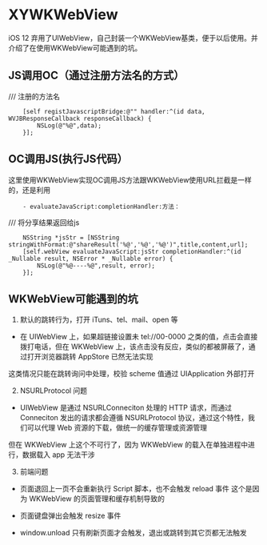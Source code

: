 # XYWKWebView
iOS 12 弃用了UIWebView，自己封装一个WKWebView基类，便于以后使用。并介绍了在使用WKWebView可能遇到的坑。

## JS调用OC（通过注册方法名的方式）
/// 注册的方法名
```
    [self registJavascriptBridge:@"" handler:^(id data, WVJBResponseCallback responseCallback) {
        NSLog(@"%@",data);
    }];
``` 
    
## OC调用JS(执行JS代码）
这里使用WKWebView实现OC调用JS方法跟WKWebView使用URL拦截是一样的，还是利用 
```
    - evaluateJavaScript:completionHandler:方法：
```
/// 将分享结果返回给js
```
    NSString *jsStr = [NSString stringWithFormat:@"shareResult('%@','%@','%@')",title,content,url];
    [self.webView evaluateJavaScript:jsStr completionHandler:^(id _Nullable result, NSError * _Nullable error) {
        NSLog(@"%@----%@",result, error);
    }];
```

## WKWebView可能遇到的坑
1. 默认的跳转行为，打开 iTuns、tel、mail、open 等

  - 在 UIWebView 上，如果超链接设置未 tel://00-0000 之类的值，点击会直接拨打电话，但在 WKWebView 上，该点击没有反应，类似的都被屏蔽了，通过打开浏览器跳转 AppStore 已然无法实现
  
这类情况只能在跳转询问中处理，校验 scheme 值通过 UIApplication 外部打开

2. NSURLProtocol 问题

  - UIWebView 是通过 NSURLConneciton 处理的 HTTP 请求，而通过Conneciton 发出的请求都会遵循 NSURLProtocol 协议，通过这个特性，我们可以代理 Web 资源的下载，做统一的缓存管理或资源管理
  
但在 WKWebView 上这个不可行了，因为 WKWebView 的载入在单独进程中进行，数据载入 app 无法干涉

3. 前端问题
- 页面退回上一页不会重新执行 Script 脚本，也不会触发 reload 事件    这个是因为 WKWebView 的页面管理和缓存机制导致的

- 页面键盘弹出会触发 resize 事件

- window.unload 只有刷新页面才会触发，退出或跳转到其它页都无法触发
